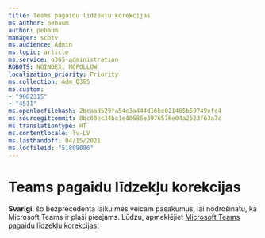 ```yaml
---
title: Teams pagaidu līdzekļu korekcijas
ms.author: pebaum
author: pebaum
manager: scotv
ms.audience: Admin
ms.topic: article
ms.service: o365-administration
ROBOTS: NOINDEX, NOFOLLOW
localization_priority: Priority
ms.collection: Adm_O365
ms.custom:
- "9002315"
- "4511"
ms.openlocfilehash: 2bcaad529fa54e3a444d16be021485b59749efc4
ms.sourcegitcommit: 8bc60ec34bc1e40685e3976576e04a2623f63a7c
ms.translationtype: HT
ms.contentlocale: lv-LV
ms.lasthandoff: 04/15/2021
ms.locfileid: "51809086"
---
```

# <a name="teams-temporary-feature-adjustments"></a>Teams pagaidu līdzekļu korekcijas

**Svarīgi**: šo bezprecedenta laiku mēs veicam pasākumus, lai nodrošinātu, ka Microsoft Teams ir plaši pieejams. Lūdzu, apmeklējiet [Microsoft Teams pagaidu līdzekļu korekcijas](https://admin.microsoft.com/Adminportal/Home?source=applauncher#MessageCenter?id=MC206581).
